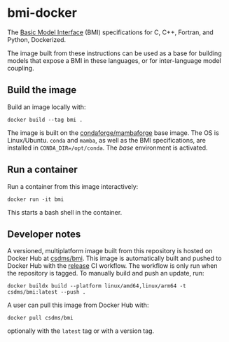 # bmi-docker

The [Basic Model Interface](https://bmi.readthedocs.io) (BMI) specifications for C, C++, Fortran, and Python, Dockerized.

The image built from these instructions can be used as a base for building models that expose a BMI in these languages,
or for inter-language model coupling.

## Build the image

Build an image locally with:
```
docker build --tag bmi .
```
The image is built on the [condaforge/mambaforge](https://hub.docker.com/r/condaforge/mambaforge) base image.
The OS is Linux/Ubuntu.
`conda` and `mamba`, as well as the BMI specifications, are installed in `CONDA_DIR=/opt/conda`.
The *base* environment is activated.

## Run a container

Run a container from this image interactively:
```
docker run -it bmi
```
This starts a bash shell in the container.

## Developer notes

A versioned, multiplatform image built from this repository is hosted on Docker Hub
at [csdms/bmi](https://hub.docker.com/repository/docker/csdms/bmi/).
This image is automatically built and pushed to Docker Hub
with the [release](./.github/workflows/release.yml) CI workflow.
The workflow is only run when the repository is tagged.
To manually build and push an update, run:
```
docker buildx build --platform linux/amd64,linux/arm64 -t csdms/bmi:latest --push .
```
A user can pull this image from Docker Hub with:
```
docker pull csdms/bmi
```
optionally with the `latest` tag or with a version tag.
